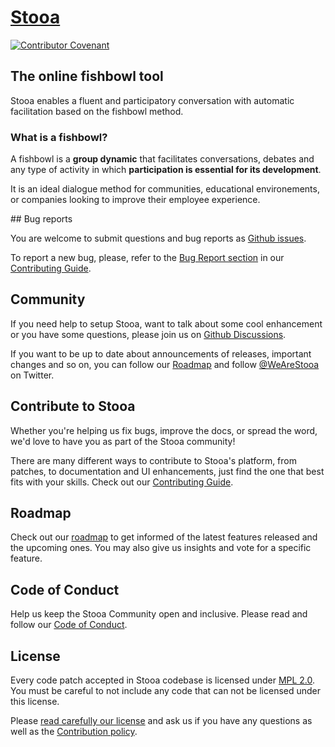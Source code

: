 # [Stooa](https://www.stooa.com)

[![Contributor Covenant](https://img.shields.io/badge/Contributor%20Covenant-2.1-4baaaa.svg)][conduct]

## The online fishbowl tool

Stooa enables a fluent and participatory conversation with automatic facilitation based on the fishbowl method.

### What is a fishbowl?

A fishbowl is a **group dynamic** that facilitates conversations, debates and any type of activity in which **participation is essential for its development**.

It is an ideal dialogue method for communities, educational environements, or companies looking to improve their employee experience.

## Bug reports

You are welcome to submit questions and bug reports as [Github issues][issues].

To report a new bug, please, refer to the [Bug Report section](CONTRIBUTING.md#bug-report) in our [Contributing Guide][contribute].

## Community

If you need help to setup Stooa, want to talk about some cool enhancement or you have some questions, please join us on [Github Discussions][discussions].

If you want to be up to date about announcements of releases, important changes and so on, you can follow our [Roadmap][roadmap] and follow [@WeAreStooa][twitter] on Twitter.

## Contribute to Stooa

Whether you're helping us fix bugs, improve the docs, or spread the word, we'd love to have you as part of the Stooa community!

There are many different ways to contribute to Stooa's platform, from patches, to documentation and UI enhancements, just find the one that best fits with your skills. Check out our [Contributing Guide][contribute].

## Roadmap

Check out our [roadmap][roadmap] to get informed of the latest features released and the upcoming ones. You may also give us insights and vote for a specific feature.

## Code of Conduct

Help us keep the Stooa Community open and inclusive. Please read and follow our [Code of Conduct][conduct].

## License

Every code patch accepted in Stooa codebase is licensed under [MPL 2.0][license]. You must be careful to not include any code that can not be licensed under this license.

Please [read carefully our license][license] and ask us if you have any questions as well as the [Contribution policy][contribute].

[license]: LICENSE
[contribute]: CONTRIBUTING.md
[conduct]: CODE_OF_CONDUCT.md
[issues]: https://github.com/Stooa/Stooa/issues
[discussions]: https://github.com/Stooa/Stooa/discussions
[roadmap]: https://github.com/Stooa/Stooa/projects/1
[documentation]: https://github.com/Stooa/Documentation
[how_to_fork]: https://help.github.com/articles/fork-a-repo/
[how_to_clone]: https://help.github.com/articles/cloning-a-repository/
[twitter]: https://twitter.com/wearestooa
